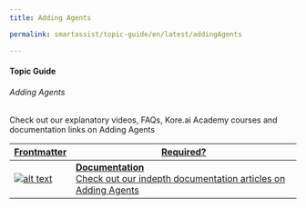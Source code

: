 ```yaml
---
title: Adding Agents

permalink: smartassist/topic-guide/en/latest/addingAgents     

---
```

#### Topic Guide
###### Adding Agents

   Check out our explanatory videos, FAQs, Kore.ai Academy courses and documentation links on Adding Agents
    

<a class="doc-link" target="_blank" href="https://docs.kore.ai/smartassist/getting-started/agent-management/">
 

| Frontmatter | Required? |
|-------------|-------------|
| ![alt text](images/docIcon.svg "Title") | **Documentation**  <br /> Check out our indepth documentation articles on Adding Agents | 


</a>
